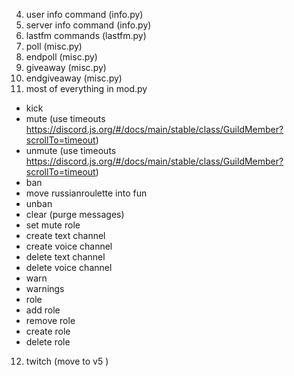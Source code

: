 <!-- 2. dogfact (fun.py) -->

<!-- 3. dog (fun.py) -->
<!-- 4. coinflip (fun.py) -->
<!-- 5. coinfliptimes (fun.py) -->

<!-- 3.  all github.py commands -->
<!-- 7. help command lol (probably dont import from 2.x.x) -->
<!-- 4. info command (info.py) -->

4.  user info command (info.py)
5.  server info command (info.py)
6.  lastfm commands (lastfm.py)
    <!-- 8. link (links.py) -->
    <!-- 8. support logging -->
    <!-- 10. support (meta.py) -->
    <!-- 11. invite (meta.py) -->
    <!-- 17. ping (meta.py) -->
    <!-- 13. shutdown/restart (meta.py) // im just gonna use the github actions lol -->
    <!-- 19. patreon (meta.py) -->
    <!-- 7. eval command (maybe) (meta.py) --After launch-- -->
    <!-- 8. blacklist (meta.py)
    <!-- 7. unblacklist (meta.py)
    <!-- 7.  afk (misc.py) -->
    <!-- All 3 of the issues above ^ are going to be post-launch, because these are relatively new features to Doob 2. -->
    <!-- 24. per server prefixs -->
7.  poll (misc.py)
8.  endpoll (misc.py)
9.  giveaway (misc.py)
10. endgiveaway (misc.py)
    <!-- 29. timebomb (misc.py) -->
    <!-- 21. vote (misc.py) -->
    <!-- 22. ownerprefix (misc.py) -->
    <!-- 21. overlay (misc.py) // scrapped -->
    <!-- 12. emote (misc.py) -->
11. most of everything in mod.py

-   kick
-   mute (use timeouts https://discord.js.org/#/docs/main/stable/class/GuildMember?scrollTo=timeout)
-   unmute (use timeouts https://discord.js.org/#/docs/main/stable/class/GuildMember?scrollTo=timeout)
-   ban
-   move russianroulette into fun
-   unban
-   clear (purge messages)
-   set mute role
-   create text channel
-   create voice channel
-   delete text channel
-   delete voice channel
-   warn
-   warnings
-   role
-   add role
-   remove role
-   create role
-   delete role

<!-- 17. starboard || After Launch // Do a poll. -->

12. twitch (move to v5 )
